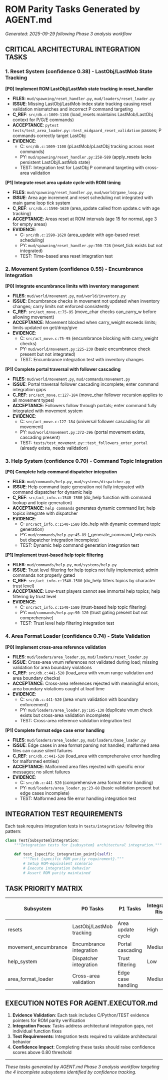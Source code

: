 # ROM Parity Tasks Generated by AGENT.md

_Generated: 2025-09-29 following Phase 3 analysis workflow_

## CRITICAL ARCHITECTURAL INTEGRATION TASKS

### 1. Reset System (confidence 0.38) - LastObj/LastMob State Tracking

**[P0] Implement ROM LastObj/LastMob state tracking in reset_handler**

- **FILES**: `mud/spawning/reset_handler.py`, `mud/loaders/reset_loader.py`
- **ISSUE**: Missing LastObj/LastMob index state tracking causing reset validation mismatches and incorrect P command targeting
- **C_REF**: `src/db.c:1009-1108` (load_resets maintains LastMob/LastObj context for P/G/E commands)
- **ACCEPTANCE**: `pytest tests/test_area_loader.py::test_midgaard_reset_validation` passes; P commands correctly target LastObj
- **EVIDENCE**:
  - C: `src/db.c:1009-1108` (pLastMob/pLastObj tracking across reset commands)
  - PY: `mud/spawning/reset_handler.py:258-589` (apply_resets lacks persistent LastObj/LastMob state)
  - TEST: Integration test for LastObj P command targeting with cross-area validation

**[P1] Integrate reset area update cycle with ROM timing**

- **FILES**: `mud/spawning/reset_handler.py`, `mud/world/game_loop.py`
- **ISSUE**: Area age increment and reset scheduling not integrated with main game loop tick system
- **C_REF**: `src/db.c:1590-1620` (area_update called from update.c with age tracking)
- **ACCEPTANCE**: Areas reset at ROM intervals (age 15 for normal, age 3 for empty areas)
- **EVIDENCE**:
  - C: `src/db.c:1590-1620` (area_update with age-based reset scheduling)
  - PY: `mud/spawning/reset_handler.py:700-728` (reset_tick exists but not integrated)
  - TEST: Time-based area reset integration test

### 2. Movement System (confidence 0.55) - Encumbrance Integration

**[P0] Integrate encumbrance limits with inventory management**

- **FILES**: `mud/world/movement.py`, `mud/world/inventory.py`
- **ISSUE**: Encumbrance checks in movement not updated when inventory changes; carry limits not enforced consistently
- **C_REF**: `src/act_move.c:75-95` (move_char checks can_carry_w before allowing movement)
- **ACCEPTANCE**: Movement blocked when carry_weight exceeds limits; limits updated on get/drop/give
- **EVIDENCE**:
  - C: `src/act_move.c:75-95` (encumbrance blocking with carry_weight checks)
  - PY: `mud/world/movement.py:225-230` (basic encumbrance check present but not integrated)
  - TEST: Encumbrance integration test with inventory changes

**[P1] Complete portal traversal with follower cascading**

- **FILES**: `mud/world/movement.py`, `mud/commands/movement.py`
- **ISSUE**: Portal traversal follower cascading incomplete; enter command integration gaps
- **C_REF**: `src/act_move.c:127-184` (move_char follower recursion applies to all movement types)
- **ACCEPTANCE**: Followers follow through portals; enter command fully integrated with movement system
- **EVIDENCE**:
  - C: `src/act_move.c:127-184` (universal follower cascading for all movement)
  - PY: `mud/world/movement.py:372-396` (portal movement exists, cascading present)
  - TEST: `tests/test_movement.py::test_followers_enter_portal` (already exists, needs validation)

### 3. Help System (confidence 0.70) - Command Topic Integration

**[P0] Complete help command dispatcher integration**

- **FILES**: `mud/commands/help.py`, `mud/systems/dispatcher.py`
- **ISSUE**: Help command topic generation not fully integrated with command dispatcher for dynamic help
- **C_REF**: `src/act_info.c:1540-1580` (do_help function with command lookup and topic generation)
- **ACCEPTANCE**: `help commands` generates dynamic command list; help topics integrate with dispatcher
- **EVIDENCE**:
  - C: `src/act_info.c:1540-1580` (do_help with dynamic command topic generation)
  - PY: `mud/commands/help.py:45-89` (\_generate_command_help exists but dispatcher integration incomplete)
  - TEST: Dynamic help command generation integration test

**[P1] Implement trust-based help topic filtering**

- **FILES**: `mud/commands/help.py`, `mud/systems/help.py`
- **ISSUE**: Trust level filtering for help topics not fully implemented; admin commands not properly gated
- **C_REF**: `src/act_info.c:1540-1580` (do_help filters topics by character trust level)
- **ACCEPTANCE**: Low-trust players cannot see immortal help topics; help filtering by trust level
- **EVIDENCE**:
  - C: `src/act_info.c:1540-1580` (trust-based help topic filtering)
  - PY: `mud/commands/help.py:90-120` (trust gating present but not comprehensive)
  - TEST: Trust level help filtering integration test

### 4. Area Format Loader (confidence 0.74) - State Validation

**[P0] Implement cross-area reference validation**

- **FILES**: `mud/loaders/area_loader.py`, `mud/loaders/reset_loader.py`
- **ISSUE**: Cross-area vnum references not validated during load; missing validation for area boundary violations
- **C_REF**: `src/db.c:441-520` (load_area with vnum range validation and area boundary checks)
- **ACCEPTANCE**: Cross-area references rejected with meaningful errors; area boundary violations caught at load time
- **EVIDENCE**:
  - C: `src/db.c:441-520` (area vnum validation with boundary enforcement)
  - PY: `mud/loaders/area_loader.py:105-130` (duplicate vnum check exists but cross-area validation incomplete)
  - TEST: Cross-area reference validation integration test

**[P1] Complete format edge case error handling**

- **FILES**: `mud/loaders/area_loader.py`, `mud/loaders/base_loader.py`
- **ISSUE**: Edge cases in area format parsing not handled; malformed area files can cause silent failures
- **C_REF**: `src/db.c:441-520` (load_area with comprehensive error handling for malformed entries)
- **ACCEPTANCE**: Malformed area files rejected with specific error messages; no silent failures
- **EVIDENCE**:
  - C: `src/db.c:441-520` (comprehensive area format error handling)
  - PY: `mud/loaders/area_loader.py:23-88` (basic validation present but edge cases incomplete)
  - TEST: Malformed area file error handling integration test

## INTEGRATION TEST REQUIREMENTS

Each task requires integration tests in `tests/integration/` following this pattern:

```python
class Test{Subsystem}Integration:
    """Integration tests for {subsystem} architectural integration."""

    def test_{specific_integration_point}(self):
        """Test {specific ROM parity requirement}."""
        # Setup ROM-equivalent scenario
        # Execute integration behavior
        # Assert ROM parity maintained
```

## TASK PRIORITY MATRIX

| Subsystem            | P0 Tasks                 | P1 Tasks           | Integration Risk | ROM Parity Gap |
| -------------------- | ------------------------ | ------------------ | ---------------- | -------------- |
| resets               | LastObj/LastMob tracking | Area update cycle  | High             | Critical       |
| movement_encumbrance | Encumbrance integration  | Portal cascading   | Medium           | Important      |
| help_system          | Dispatcher integration   | Trust filtering    | Low              | Minor          |
| area_format_loader   | Cross-area validation    | Edge case handling | Medium           | Important      |

## EXECUTION NOTES FOR AGENT.EXECUTOR.md

1. **Evidence Validation**: Each task includes C/Python/TEST evidence pointers for ROM parity verification
2. **Integration Focus**: Tasks address architectural integration gaps, not individual function fixes
3. **Test Requirements**: Integration tests required to validate architectural behavior
4. **Confidence Impact**: Completing these tasks should raise confidence scores above 0.80 threshold

---

_These tasks generated by AGENT.md Phase 3 analysis workflow targeting the 4 incomplete subsystems identified by confidence tracking._
